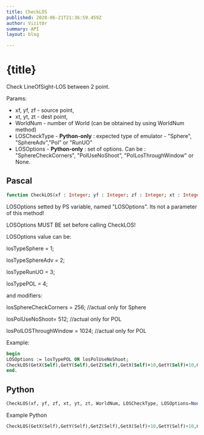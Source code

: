 ```yaml
---
title: CheckLOS
published: 2020-06-21T21:36:59.459Z
author: Vizit0r
summary: API
layout: blog

---
```


# {title}

Check LineOfSight-LOS between 2 point.

Params:
* xf, yf, zf - source point,
* xt, yt, zt - dest point,
* WorldNum - number of World (can be obtained by using WorldNum method)
* LOSCheckType  - **Python-only** :  expected type of emulator - "Sphere", "SphereAdv","Pol" or "RunUO"
* LOSOptions   - **Python-only** :  set of options. Can be : "SphereCheckCorners", "PolUseNoShoot", "PolLosThroughWindow" or None.

## Pascal ##

```pascal
function CheckLOS(xf : Integer; yf : Integer; zf : Integer; xt : Integer; yt : Integer; zt : Integer; WorldNum : Byte) : Boolean;
```
LOSOptions setted by PS variable, named "LOSOptions". Its not a parameter of this method!

LOSOptions MUST BE set before calling CheckLOS!


LOSOptions value can be:

losTypeSphere = 1;

losTypeSphereAdv = 2;

losTypeRunUO = 3;

losTypePOL = 4;


and modifiers:

losSphereCheckCorners = 256; //actual only for Sphere

losPolUseNoShoot= 512; //actual only for POL

losPolLOSThroughWindow = 1024; //actual only for POL


Example:
```pascal
begin
LOSOptions := losTypePOL OR losPolUseNoShoot;
CheckLOS(GetX(Self),GetY(Self),GetZ(Self),GetX(Self)+10,GetY(Self)+10,GetZ(Self),WorldNum);
end.
```

## Python

```python
CheckLOS(xf, yf, zf, xt, yt, zt, WorldNum, LOSCheckType, LOSOptions=None) -> Boolean
```


Example Python

```python
CheckLOS(GetX(Self),GetY(Self),GetZ(Self),GetX(Self)+10,GetY(Self)+10,GetZ(Self),WorldNum, "Pol", {"PolUseNoShoot", "PolLosThroughWindow"});
```
